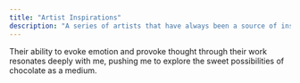 ```yaml
---
title: "Artist Inspirations"
description: "A series of artists that have always been a source of inspiration."
---
```


Their ability to evoke emotion and provoke thought through their work resonates deeply with me, pushing me to explore the sweet possibilities of chocolate as a medium.
